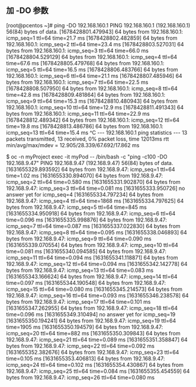  

## 加 -DO 参数

[root@pcentos ~]# ping -DO 192.168.160.1 
PING 192.168.160.1 (192.168.160.1) 56(84) bytes of data.
[1678428801.479943] 64 bytes from 192.168.160.1: icmp_seq=1 ttl=64 time=21.7 ms
[1678428802.482859] 64 bytes from 192.168.160.1: icmp_seq=2 ttl=64 time=23.4 ms
[1678428803.527031] 64 bytes from 192.168.160.1: icmp_seq=3 ttl=64 time=66.0 ms
[1678428804.529129] 64 bytes from 192.168.160.1: icmp_seq=4 ttl=64 time=67.6 ms
[1678428805.479768] 64 bytes from 192.168.160.1: icmp_seq=5 ttl=64 time=16.5 ms
[1678428806.483766] 64 bytes from 192.168.160.1: icmp_seq=6 ttl=64 time=21.1 ms
[1678428807.485946] 64 bytes from 192.168.160.1: icmp_seq=7 ttl=64 time=22.5 ms
[1678428808.507950] 64 bytes from 192.168.160.1: icmp_seq=8 ttl=64 time=42.8 ms
[1678428809.481864] 64 bytes from 192.168.160.1: icmp_seq=9 ttl=64 time=15.3 ms
[1678428810.480943] 64 bytes from 192.168.160.1: icmp_seq=10 ttl=64 time=12.9 ms
[1678428811.491343] 64 bytes from 192.168.160.1: icmp_seq=11 ttl=64 time=22.9 ms
[1678428812.489342] 64 bytes from 192.168.160.1: icmp_seq=12 ttl=64 time=19.8 ms
[1678428813.486786] 64 bytes from 192.168.160.1: icmp_seq=13 ttl=64 time=15.4 ms
^C
--- 192.168.160.1 ping statistics ---
13 packets transmitted, 13 received, 0% packet loss, time 12013ms
rtt min/avg/max/mdev = 12.905/28.339/67.692/17.862 ms


$ oc -n myProject exec -it myPod -- /bin/bash -c "ping -c100 -DO 192.168.9.47"
PING 192.168.9.47 (192.168.9.47) 56(84) bytes of data.
[1631655329.893592] 64 bytes from 192.168.9.47: icmp_seq=1 ttl=64 time=1.02 ms
[1631655330.894070] 64 bytes from 192.168.9.47: icmp_seq=2 ttl=64 time=0.580 ms
[1631655331.902870] 64 bytes from 192.168.9.47: icmp_seq=3 ttl=64 time=0.081 ms
[1631655333.950726] no answer yet for icmp_seq=4
[1631655334.797234] 64 bytes from 192.168.9.47: icmp_seq=4 ttl=64 time=1868 ms
[1631655334.797625] 64 bytes from 192.168.9.47: icmp_seq=5 ttl=64 time=845 ms
[1631655334.950918] 64 bytes from 192.168.9.47: icmp_seq=6 ttl=64 time=0.096 ms
[1631655335.998876] 64 bytes from 192.168.9.47: icmp_seq=7 ttl=64 time=0.087 ms
[1631655337.022830] 64 bytes from 192.168.9.47: icmp_seq=8 ttl=64 time=0.095 ms
[1631655338.046893] 64 bytes from 192.168.9.47: icmp_seq=9 ttl=64 time=0.090 ms
[1631655339.070554] 64 bytes from 192.168.9.47: icmp_seq=10 ttl=64 time=0.081 ms
[1631655340.094585] 64 bytes from 192.168.9.47: icmp_seq=11 ttl=64 time=0.094 ms
[1631655341.118871] 64 bytes from 192.168.9.47: icmp_seq=12 ttl=64 time=0.094 ms
[1631655342.142778] 64 bytes from 192.168.9.47: icmp_seq=13 ttl=64 time=0.083 ms
[1631655343.166624] 64 bytes from 192.168.9.47: icmp_seq=14 ttl=64 time=0.097 ms
[1631655344.190548] 64 bytes from 192.168.9.47: icmp_seq=15 ttl=64 time=0.080 ms
[1631655345.214573] 64 bytes from 192.168.9.47: icmp_seq=16 ttl=64 time=0.093 ms
[1631655346.238578] 64 bytes from 192.168.9.47: icmp_seq=17 ttl=64 time=0.101 ms
[1631655347.262955] 64 bytes from 192.168.9.47: icmp_seq=18 ttl=64 time=0.096 ms
[1631655349.310494] no answer yet for icmp_seq=19
[1631655350.194241] 64 bytes from 192.168.9.47: icmp_seq=19 ttl=64 time=1905 ms
[1631655350.194579] 64 bytes from 192.168.9.47: icmp_seq=20 ttl=64 time=882 ms
[1631655350.309843] 64 bytes from 192.168.9.47: icmp_seq=21 ttl=64 time=0.089 ms
[1631655351.358847] 64 bytes from 192.168.9.47: icmp_seq=22 ttl=64 time=0.092 ms
[1631655352.382676] 64 bytes from 192.168.9.47: icmp_seq=23 ttl=64 time=0.105 ms
[1631655353.406813] 64 bytes from 192.168.9.47: icmp_seq=24 ttl=64 time=0.102 ms
[1631655354.430867] 64 bytes from 192.168.9.47: icmp_seq=25 ttl=64 time=0.084 ms
[1631655355.454559] 64 bytes from 192.168.9.47: icmp_seq=26 ttl=64 time=0.080 ms

